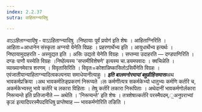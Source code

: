 ```yaml
---
index: 2.2.37
sutra: वाहिताग्न्यादिषु

---
```

_वाऽ‌ऽहिताग्न्यादिषु_ - वाऽ‌ऽहिताग्न्यादिषु ।निष्ठायाः पूर्वं प्रयोग॑ इति शेषः । आहिताग्निरिति । आहिताः=आधानेन संस्कृता अग्नयो येनेति विप्रहः । प्रहरणार्थेभ्य इति । आयुधार्थेभ्य इत्यर्थः । निष्ठायामुदाहरति - अस्युद्यत इति । असिः उद्यतो येनेति विग्रहः । सप्तम्या उदाहरति — दण्डपाणिरिति । दण्डः पाणौ यस्येति विग्रहः ।निष्ठे॑त्यस्य 'सप्तमीविशेषणे' इत्यस्य चा.डयमपवादः । क्वचिन्नेति । व्याख्यानमेवात्र शरणम् । विवृतासिरिति । विवृतः=कोशान्निष्कासितोऽसिर्येनेति विग्रहः । एवंजातीयान्याहिताग्न्यादित्वकल्पनया समाधेयानीत्याहुः । *****इति बालमनोरमायां बहुव्रीहिसमासः*****अथ भावकर्मप्रक्रिया ।अथ भावकर्मतिङ्प्रकरणं निरूप्यते ।लः कर्मणी॑त्यत्र सकर्मकेभ्यो धातुभ्यः कर्मणि कर्तरि च, अकर्मकेभ्यस्तु भावे कर्तरि च लकारा विहिताः । तेषु कर्तरि लकारा निरूपिताः । अथेदानीं भावकर्मणोर्लकारा निरूप्यन्ते इति प्रतिजानीते —  अथेति । 'निरूप्यन्ते' इति शेषः । तत्रशेषात्कर्तरि परस्मैपदम्,॒अनुपराभ्यां कृञः॑ इत्यादिपरस्मैपदविधिषु प्राप्तेष्वाह —  भावकर्मणोरिति तङिति । 